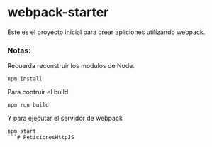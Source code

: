 # webpack-starter

Este es el proyecto inicial para crear 
apliciones utilizando webpack.

### Notas:

Recuerda reconstruir los modulos de Node.

```
npm install
```

Para contruir el build

```
npm run build
```

Y para ejecutar el servidor de webpack

```
npm start
```# PeticionesHttpJS
